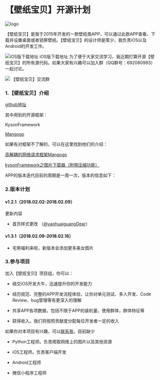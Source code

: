  # 【壁纸宝贝】开源计划
![logo](https://is5-ssl.mzstatic.com/image/thumb/Purple128/v4/54/cd/29/54cd294b-eb80-d2fd-bb65-1ae42f24f685/AppIcon-1x_U007emarketing-85-220-5.png/230x0w.jpg)

【壁纸宝贝】是我于2015年开发的一款壁纸类APP，可以通过此款APP查看、下载并设置桌面或者锁屏壁纸。【壁纸宝贝】的设计师是策少，我负责iOS以及Android的开发工作。

![iOS版下载地址](http://7xij1g.com1.z0.glb.clouddn.com/wallpaper_appstore_link_ios.png)
iOS版下载地址
为了便于大家交流学习，我近期打算开源【壁纸宝贝】的所有源代码。如果大家有兴趣可以加入群（QQ群号：692060993）一起讨论。

![](http://7xij1g.com1.z0.glb.clouddn.com/kyson_wallpaper_qun_qrcode.png)
【壁纸宝贝】交流群


 ### 1.【壁纸宝贝】介绍

[github地址](https://github.com/kysonzhu/wallpaper.git)

其中用到的开源框架：

KysonFramework

[Mangogo](https://github.com/kysonzhu/Mangogo.git)

如果有对框架不了解的，可以在这里找到他们的介绍：

[高解耦的网络请求框架Mangogo](http://kyson.cn/index.php/archives/28/)

[kysonFramework之图片下载器（附带压缩功能）](http://kyson.cn/index.php/archives/4/)

APP的版本迭代目前的周期是一周一次，版本的信息如下：

 ### 2.版本计划

 #### v1.2.1（2018.02.02-2018.02.09）

更新内容
 - 首页样式更改 （[@yaohuaiguangDear](https://github.com/yaohuaiguangDear)）

 #### v1.3.1（2018.02.09-2018.02.16）

 - 宅男福利来啦，新版本会添加更多美女图片

 ### 3.参与项目
加入【壁纸宝贝】项目组，你可以：

 - 结交iOS开发大牛，迅速提升你的开发能力

 - 经历规范、完整的APP开发流程体验，让你对单元测试、多人开发、Code Review、bug管理等有更深入的理解

 - 共享APP各项数据，包括不限于APP的装机量，使用群体，群体特征等

 - 获得收入。我们将按照贡献度分配每位开发者一定的收入

如果你对本项目有兴趣，可以[联系我](http://kyson.cn/index.php/start-page.html)，目前缺少

 - Python工程师。负责爬取网络上的图片以及其他资源

 - iOS工程师。负责客户端开发

 - Android工程师

 - 微信小程序工程师
